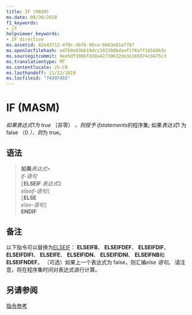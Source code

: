 ```yaml
---
title: IF (MASM)
ms.date: 08/30/2018
f1_keywords:
- if
helpviewer_keywords:
- IF directive
ms.assetid: 82e43712-4f0c-4bf6-90ce-0663e81af707
ms.openlocfilehash: ed7b9e63bb19dcc16539dbdaaf1f6a7f16566b3c
ms.sourcegitcommit: 9ee5df398bfd30a42739632de3e165874cb675c3
ms.translationtype: MT
ms.contentlocale: zh-CN
ms.lasthandoff: 11/22/2019
ms.locfileid: "74397455"
---
```

# <a name="if-masm"></a>IF (MASM)

*如果表达式1为 true* （非零） *，则授予* *ifstatements*的程序集; 如果*表达式*1 为 false （0 *），则*为 true。

## <a name="syntax"></a>语法

> **如果***表达式*=\
> *if-语句*\
> ⟦**ELSEIF** *表达式*2\
> *elseif-语句*⟧ \
> ⟦**ELSE**\
> *else-语句*⟧ \
> **ENDIF**

## <a name="remarks"></a>备注

以下指令可以替换为[ELSEIF](../../assembler/masm/elseif-masm.md)： **ELSEIFB**、 **ELSEIFDEF**、 **ELSEIFDIF**、 **ELSEIFDIFI**、 **ELSEIFE**、 **ELSEIFIDN**、 **ELSEIFIDNI**、 **ELSEIFNB**和**ELSEIFNDEF**。 （可选）如果上一个表达式为 false，则汇编*else 语句*。 请注意，将在程序集时间对表达式进行计算。

## <a name="see-also"></a>另请参阅

[指令参考](directives-reference.md)
